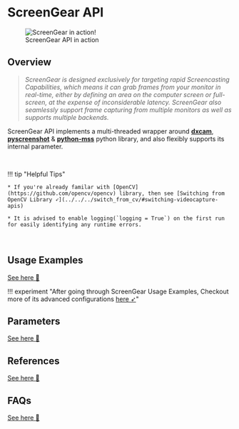 <!--
===============================================
vidgear library source-code is deployed under the Apache 2.0 License:

Copyright (c) 2019 Abhishek Thakur(@abhiTronix) <abhi.una12@gmail.com>

Licensed under the Apache License, Version 2.0 (the "License");
you may not use this file except in compliance with the License.
You may obtain a copy of the License at

   http://www.apache.org/licenses/LICENSE-2.0

Unless required by applicable law or agreed to in writing, software
distributed under the License is distributed on an "AS IS" BASIS,
WITHOUT WARRANTIES OR CONDITIONS OF ANY KIND, either express or implied.
See the License for the specific language governing permissions and
limitations under the License.
===============================================
-->

# ScreenGear API 

<figure>
  <img src="../../../assets/gifs/screengear.gif" loading="lazy" alt="ScreenGear in action!" class="center-small"/>
  <figcaption>ScreenGear API in action</figcaption>
</figure>

## Overview

> *ScreenGear is designed exclusively for targeting rapid Screencasting Capabilities, which means it can grab frames from your monitor in real-time, either by defining an area on the computer screen or full-screen, at the expense of inconsiderable latency. ScreenGear also seamlessly support frame capturing from multiple monitors as well as supports multiple backends.*

ScreenGear API implements a multi-threaded wrapper around [**dxcam**](https://github.com/ra1nty/DXcam), [**pyscreenshot**](https://github.com/ponty/pyscreenshot) & [**python-mss**](https://github.com/BoboTiG/python-mss) python library, and also flexibly supports its internal parameter. 

&thinsp; 


!!! tip "Helpful Tips"

	* If you're already familar with [OpenCV](https://github.com/opencv/opencv) library, then see [Switching from OpenCV Library ➶](../../../switch_from_cv/#switching-videocapture-apis)

	* It is advised to enable logging(`logging = True`) on the first run for easily identifying any runtime errors.


&thinsp; 

## Usage Examples

<div>
<a href="../usage/">See here 🚀</a>
</div>

!!! experiment "After going through ScreenGear Usage Examples, Checkout more of its advanced configurations [here ➶](../../../help/screengear_ex/)"

## Parameters

<div>
<a href="../params/">See here 🚀</a>
</div>

## References

<div>
<a href="../../../bonus/reference/screengear/">See here 🚀</a>
</div>


## FAQs

<div>
<a href="../../../help/screengear_faqs/">See here 🚀</a>
</div>  

&thinsp; 